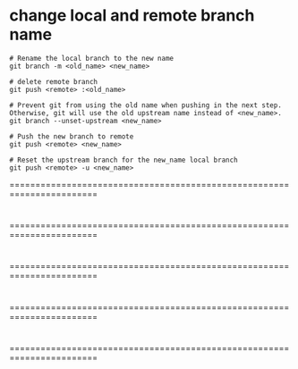 # change local and remote branch name

```shell
# Rename the local branch to the new name
git branch -m <old_name> <new_name>

# delete remote branch
git push <remote> :<old_name>

# Prevent git from using the old name when pushing in the next step. Otherwise, git will use the old upstream name instead of <new_name>.
git branch --unset-upstream <new_name>

# Push the new branch to remote
git push <remote> <new_name>

# Reset the upstream branch for the new_name local branch
git push <remote> -u <new_name>
```

=======================================================================

#

=======================================================================

#

=======================================================================

#

=======================================================================

#

=======================================================================
